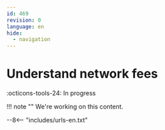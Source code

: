 ```yaml
---
id: 469
revision: 0
language: en
hide:
  - navigation
---
```


# Understand network fees

 :octicons-tools-24: In progress

!!! note ""
     We're working on this content.

--8<-- "includes/urls-en.txt"
